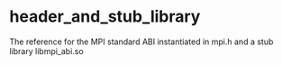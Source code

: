 # header_and_stub_library

The reference for the MPI standard ABI instantiated in mpi.h and a stub library libmpi_abi.so
